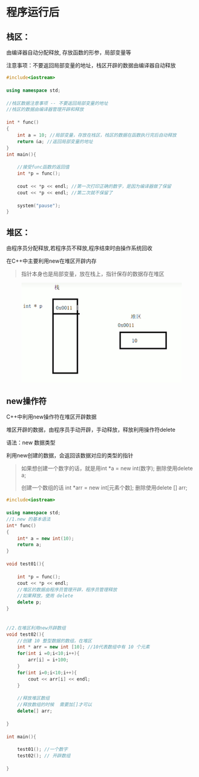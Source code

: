# 程序运行后

## **栈区：**

由编译器自动分配释放, 存放函数的形参，局部变量等

注意事项：不要返回局部变量的地址，栈区开辟的数据由编译器自动释放

```cpp
#include<iostream>

using namespace std;

//栈区数据注意事项 -- 不要返回局部变量的地址
//栈区的数据由编译器管理开辟和释放

int * func()
{
	int a = 10; //局部变量，存放在栈区，栈区的数据在函数执行完后自动释放
	return &a; //返回局部变量的地址
}
int main(){

    //接受func函数的返回值
    int *p = func();

    cout << *p << endl; //第一次打印正确的数字，是因为编译器做了保留
	cout << *p << endl; //第二次就不保留了
    
    system("pause");
}
```

## **堆区：**

由程序员分配释放,若程序员不释放,程序结束时由操作系统回收

在C++中主要利用new在堆区开辟内存

> 指针本身也是局部变量，放在栈上，指针保存的数据存在堆区

<figure><img src="../../.gitbook/assets/image (2) (1) (1) (1) (1).png" alt=""><figcaption></figcaption></figure>



## new操作符

C++中利用new操作符在堆区开辟数据

堆区开辟的数据，由程序员手动开辟，手动释放，释放利用操作符delete

语法：new 数据类型

利用new创建的数据，会返回该数据对应的类型的指针

> 如果想创建一个数字的话，就是用int \*a = new int(数字);  删除使用delete a;
>
> 创建一个数组的话 int \*arr = new int\[元素个数]; 删除使用delete \[] arr;

```cpp
#include<iostream>

using namespace std;
//1.new 的基本语法
int* func()
{
	int* a = new int(10);
	return a;
}

void test01(){

    int *p = func();
    cout << *p << endl;
    //堆区的数据由程序员管理开辟，程序员管理释放
    //如果释放，使用 delete
    delete p;
}


//2.在堆区利用new开辟数组
void test02(){
    //创建 10 整型数据的数组，在堆区
    int * arr = new int [10]; //10代表数组中有 10 个元素
    for(int i =0;i<10;i++){
        arr[i] = i+100;
    }
    for(int i=0;i<10;i++){
        cout << arr[i] << endl;
    }

    //释放堆区数组
    //释放数组的时候  需要加[]才可以
    delete[] arr;

}

int main(){

    test01(); //一个数字
    test02(); // 开辟数组

}
```
